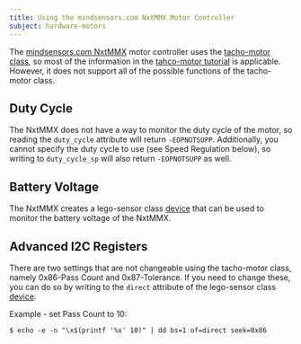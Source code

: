 ```yaml
---
title: Using the mindsensors.com NxtMMX Motor Controller
subject: hardware-motors
---
```


The [mindsensors.com NxtMMX] motor controller uses the [tacho-motor class], so
most of the information in the [tahco-motor tutorial] is applicable. However,
it does not support all of the possible functions of the tacho-motor class.

## Duty Cycle

The NxtMMX does not have a way to monitor the duty cycle of the motor, so reading
the `duty_cycle` attribute will return `-EOPNOTSUPP`. Additionally, you cannot
specify the duty cycle to use (see Speed Regulation below), so writing to
`duty_cycle_sp` will also return `-EOPNOTSUPP` as well.

## Battery Voltage

The NxtMMX creates a lego-sensor class [device][mindsensors.com NxtMMX] that
can be used to monitor the battery voltage of the NxtMMX.

## Advanced I2C Registers

There are two settings that are not changeable using the tacho-motor class,
namely 0x86-Pass Count and 0x87-Tolerance. If you need to change these, you can
do so by writing to the `direct` attribute of the lego-sensor class
[device][mindsensors.com NxtMMX].

Example - set Pass Count to 10:

    $ echo -e -n "\x$(printf '%x' 10)" | dd bs=1 of=direct seek=0x86

[mindsensors.com NxtMMX]: /docs/sensors/mindsensors.com-multiplexer-for-nxt-ev3-motors
[tacho-motor class]: /docs/drivers/tacho-motor-class
[tahco-motor tutorial]: ../tacho-motors
